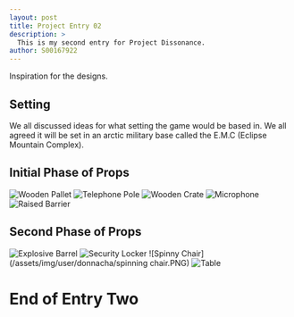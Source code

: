 ```yaml
---
layout: post
title: Project Entry 02
description: >
  This is my second entry for Project Dissonance.
author: S00167922
---
```

Inspiration for the designs.

## Setting
We all discussed ideas for what setting the game would be based in. We all agreed it will be set in an arctic military base called the E.M.C (Eclipse Mountain Complex).

## Initial Phase of Props

![Wooden Pallet](/assets/img/user/donnacha/woodenPallet2.png)
![Telephone Pole](/assets/img/user/donnacha/telephonePole1.PNG)
![Wooden Crate](/assets/img/user/donnacha/woodenCrate.PNG)
![Microphone](/assets/img/user/donnacha/microphone.PNG)
![Raised Barrier](/assets/img/user/donnacha/EntrancePole.png)

## Second Phase of Props
![Explosive Barrel](/assets/img/user/donnacha/explosiveBarrel.png)
![Security Locker](/assets/img/user/donnacha/securityLocker.PNG)
![Spinny Chair](/assets/img/user/donnacha/spinning chair.PNG)
![Table](/assets/img/user/donnacha/table.PNG)

# End of Entry Two

